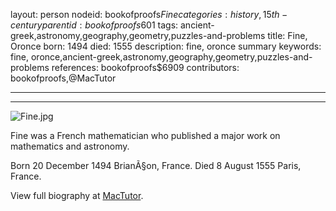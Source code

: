 layout: person
nodeid: bookofproofs$Fine
categories: history,15th-century
parentid: bookofproofs$601
tags: ancient-greek,astronomy,geography,geometry,puzzles-and-problems
title: Fine, Oronce
born: 1494
died: 1555
description: fine, oronce summary
keywords: fine, oronce,ancient-greek,astronomy,geography,geometry,puzzles-and-problems
references: bookofproofs$6909
contributors: bookofproofs,@MacTutor

---


---

![Fine.jpg](https://github.com/bookofproofs/bookofproofs.github.io/blob/main/_sources/images/portraits/Fine.jpg?raw=true)

Fine was a French mathematician who published a major work on mathematics and astronomy.

Born 20 December 1494 BrianÃ§on, France. Died 8 August 1555 Paris, France.


View full biography at [MacTutor](https://mathshistory.st-andrews.ac.uk/Biographies/Fine/).